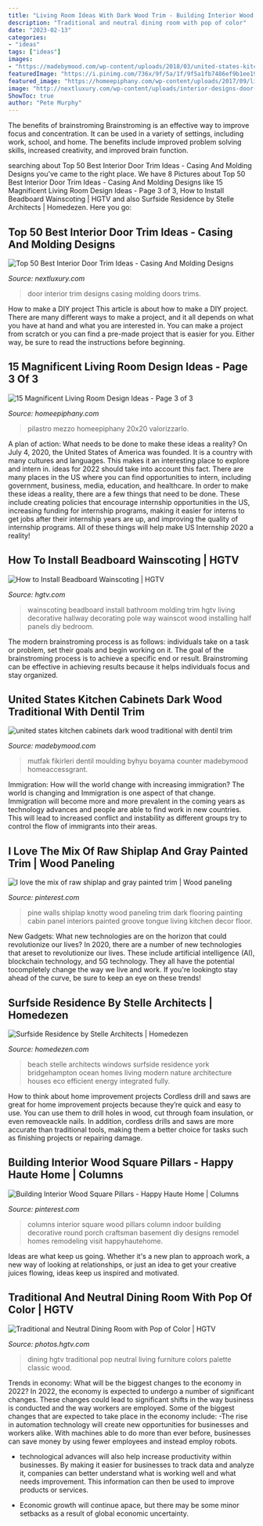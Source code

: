 ```yaml
---
title: "Living Room Ideas With Dark Wood Trim - Building Interior Wood Square Pillars"
description: "Traditional and neutral dining room with pop of color"
date: "2023-02-13"
categories:
- "ideas"
tags: ["ideas"]
images:
- "https://madebymood.com/wp-content/uploads/2018/03/united-states-kitchen-cabinets-dark-wood-with-contemporary-casserole-dishes-traditional-and-ceiling-beams.jpg"
featuredImage: "https://i.pinimg.com/736x/9f/5a/1f/9f5a1fb7486ef9b1ee191055af640851--farmhouse-mix.jpg"
featured_image: "https://homeepiphany.com/wp-content/uploads/2017/09/living-rooms_412-768x1025.jpg"
image: "http://nextluxury.com/wp-content/uploads/interior-designs-door-trims.jpg"
ShowToc: true
author: "Pete Murphy"
---
```



The benefits of brainstroming
Brainstroming is an effective way to improve focus and concentration. It can be used in a variety of settings, including work, school, and home. The benefits include improved problem solving skills, increased creativity, and improved brain function.

	

		
searching about Top 50 Best Interior Door Trim Ideas - Casing And Molding Designs you've came to the right place. We have 8 Pictures about Top 50 Best Interior Door Trim Ideas - Casing And Molding Designs like 15 Magnificent Living Room Design Ideas - Page 3 of 3, How to Install Beadboard Wainscoting | HGTV and also Surfside Residence by Stelle Architects | Homedezen. Here you go:
		
    
## Top 50 Best Interior Door Trim Ideas - Casing And Molding Designs

<img loading=lazy src="http://nextluxury.com/wp-content/uploads/interior-designs-door-trims.jpg" onerror="this.onerror=null;this.src='https://tse3.mm.bing.net/th?id=OIP.KSQbD2EzbtTnUNvJ8lNylwAAAA&amp;pid=15.1';" alt="Top 50 Best Interior Door Trim Ideas - Casing And Molding Designs">

_Source: nextluxury.com_

>door interior trim designs casing molding doors trims. 

	

How to make a DIY project
This article is about how to make a DIY project. There are many different ways to make a project, and it all depends on what you have at hand and what you are interested in. You can make a project from scratch or you can find a pre-made project that is easier for you. Either way, be sure to read the instructions before beginning.

    
## 15 Magnificent Living Room Design Ideas - Page 3 Of 3

<img loading=lazy src="https://homeepiphany.com/wp-content/uploads/2017/09/living-rooms_412-768x1025.jpg" onerror="this.onerror=null;this.src='https://tse3.mm.bing.net/th?id=OIP.Uj5f9KTiLmHD_kO8jnUMIQHaJ4&amp;pid=15.1';" alt="15 Magnificent Living Room Design Ideas - Page 3 of 3">

_Source: homeepiphany.com_

>pilastro mezzo homeepiphany 20x20 valorizzarlo. 

	

A plan of action: What needs to be done to make these ideas a reality?
On July 4, 2020, the United States of America was founded. It is a country with many cultures and languages. This makes it an interesting place to explore and intern in. ideas for 2022 should take into account this fact. There are many places in the US where you can find opportunities to intern, including government, business, media, education, and healthcare. 
In order to make these ideas a reality, there are a few things that need to be done. These include creating policies that encourage internship opportunities in the US, increasing funding for internship programs, making it easier for interns to get jobs after their internship years are up, and improving the quality of internship programs. All of these things will help make US Internship 2020 a reality!

    
## How To Install Beadboard Wainscoting | HGTV

<img loading=lazy src="http://hgtvhome.sndimg.com/content/dam/images/hgtv/fullset/2008/10/16/0/HRIPR303-Molding.jpg.rend.hgtvcom.616.924.jpeg" onerror="this.onerror=null;this.src='https://tse2.mm.bing.net/th?id=OIP.CkezbUkcKy7N2xlfh_tZcwHaLH&amp;pid=15.1';" alt="How to Install Beadboard Wainscoting | HGTV">

_Source: hgtv.com_

>wainscoting beadboard install bathroom molding trim hgtv living decorative hallway decorating pole way wainscot wood installing half panels diy bedroom. 

	

The modern brainstroming process is as follows: individuals take on a task or problem, set their goals and begin working on it. The goal of the brainstroming process is to achieve a specific end or result. Brainstroming can be effective in achieving results because it helps individuals focus and stay organized.

    
## United States Kitchen Cabinets Dark Wood Traditional With Dentil Trim

<img loading=lazy src="https://madebymood.com/wp-content/uploads/2018/03/united-states-kitchen-cabinets-dark-wood-with-contemporary-casserole-dishes-traditional-and-ceiling-beams.jpg" onerror="this.onerror=null;this.src='https://tse1.mm.bing.net/th?id=OIP.sAvqYi7hJ6WTxSde0XWy1AHaLJ&amp;pid=15.1';" alt="united states kitchen cabinets dark wood traditional with dentil trim">

_Source: madebymood.com_

>mutfak fikirleri dentil moulding byhyu boyama counter madebymood homeaccessgrant. 

	

Immigration: How will the world change with increasing immigration?
The world is changing and Immigration is one aspect of that change. Immigration will become more and more prevalent in the coming years as technology advances and people are able to find work in new countries. This will lead to increased conflict and instability as different groups try to control the flow of immigrants into their areas.

    
## I Love The Mix Of Raw Shiplap And Gray Painted Trim | Wood Paneling

<img loading=lazy src="https://i.pinimg.com/736x/9f/5a/1f/9f5a1fb7486ef9b1ee191055af640851--farmhouse-mix.jpg" onerror="this.onerror=null;this.src='https://tse3.mm.bing.net/th?id=OIP.liWZH7rVPSqLmLaAxBhlpAHaKC&amp;pid=15.1';" alt="I love the mix of raw shiplap and gray painted trim | Wood paneling">

_Source: pinterest.com_

>pine walls shiplap knotty wood paneling trim dark flooring painting cabin panel interiors painted groove tongue living kitchen decor floor. 

	

New Gadgets: What new technologies are on the horizon that could revolutionize our lives?
In 2020, there are a number of new technologies that areset to revolutionize our lives. These include artificial intelligence (AI), blockchain technology, and 5G technology. They all have the potential tocompletely change the way we live and work. If you're lookingto stay ahead of the curve, be sure to keep an eye on these trends!

    
## Surfside Residence By Stelle Architects | Homedezen

<img loading=lazy src="http://www.homedezen.com/wp-content/uploads/2014/02/Surfside-Residence-by-Stelle-Architects-08.jpg" onerror="this.onerror=null;this.src='https://tse3.mm.bing.net/th?id=OIP.k0BDQnk-18JfIjWMX8vSKAHaFw&amp;pid=15.1';" alt="Surfside Residence by Stelle Architects | Homedezen">

_Source: homedezen.com_

>beach stelle architects windows surfside residence york bridgehampton ocean homes living modern nature architecture houses eco efficient energy integrated fully. 

	

How to think about home improvement projects
Cordless drill and saws are great for home improvement projects because they’re quick and easy to use. You can use them to drill holes in wood, cut through foam insulation, or even removeackle nails. In addition, cordless drills and saws are more accurate than traditional tools, making them a better choice for tasks such as finishing projects or repairing damage.

    
## Building Interior Wood Square Pillars - Happy Haute Home | Columns

<img loading=lazy src="https://i.pinimg.com/736x/44/ec/09/44ec09f296cb5faf861fb67b3db886a1.jpg" onerror="this.onerror=null;this.src='https://tse2.mm.bing.net/th?id=OIP.yE8xdQBpGAvintclf3yQmgHaL0&amp;pid=15.1';" alt="Building Interior Wood Square Pillars - Happy Haute Home | Columns">

_Source: pinterest.com_

>columns interior square wood pillars column indoor building decorative round porch craftsman basement diy designs remodel homes remodeling visit happyhautehome. 

	

Ideas are what keep us going. Whether it's a new plan to approach work, a new way of looking at relationships, or just an idea to get your creative juices flowing, ideas keep us inspired and motivated.

    
## Traditional And Neutral Dining Room With Pop Of Color | HGTV

<img loading=lazy src="https://hgtvhome.sndimg.com/content/dam/images/hgtv/fullset/2016/2/16/2/Leah-Atkins-Design_Doss-Family_2.jpg.rend.hgtvcom.966.1449.suffix/1455652474139.jpeg" onerror="this.onerror=null;this.src='https://tse2.mm.bing.net/th?id=OIP.ywRqVZ8m6unzVEhxrXNZfgHaLG&amp;pid=15.1';" alt="Traditional and Neutral Dining Room with Pop of Color | HGTV">

_Source: photos.hgtv.com_

>dining hgtv traditional pop neutral living furniture colors palette classic wood. 

	

Trends in economy: What will be the biggest changes to the economy in 2022?
In 2022, the economy is expected to undergo a number of significant changes. These changes could lead to significant shifts in the way business is conducted and the way workers are employed. Some of the biggest changes that are expected to take place in the economy include: 
-The rise in automation technology will create new opportunities for businesses and workers alike. With machines able to do more than ever before, businesses can save money by using fewer employees and instead employ robots. 

- technological advances will also help increase productivity within businesses. By making it easier for businesses to track data and analyze it, companies can better understand what is working well and what needs improvement. This information can then be used to improve products or services. 

- Economic growth will continue apace, but there may be some minor setbacks as a result of global economic uncertainty.

